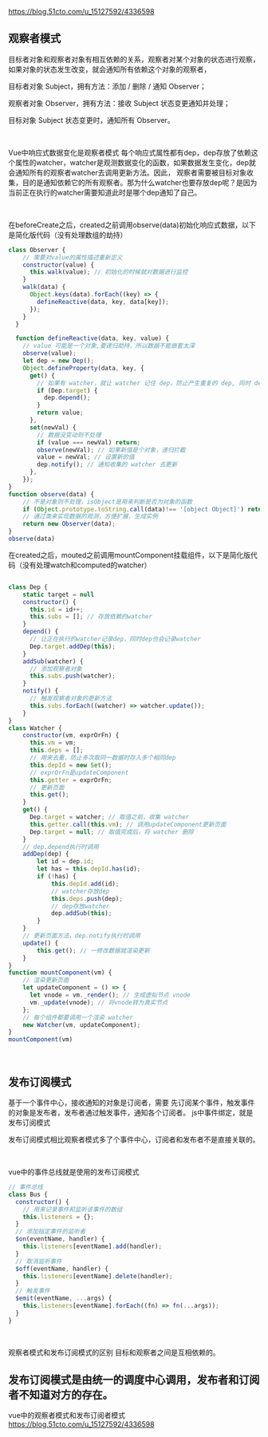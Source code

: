 https://blog.51cto.com/u_15127592/4336598

## 观察者模式

目标者对象和观察者对象有相互依赖的关系，观察者对某个对象的状态进行观察，如果对象的状态发生改变，就会通知所有依赖这个对象的观察者，

目标者对象 Subject，拥有方法：添加 / 删除 / 通知 Observer；

观察者对象 Observer，拥有方法：接收 Subject 状态变更通知并处理；

目标对象 Subject 状态变更时，通知所有 Observer。

 

Vue中响应式数据变化是观察者模式 每个响应式属性都有dep，dep存放了依赖这个属性的watcher，watcher是观测数据变化的函数，如果数据发生变化，dep就会通知所有的观察者watcher去调用更新方法。因此， 观察者需要被目标对象收集，目的是通知依赖它的所有观察者。那为什么watcher也要存放dep呢？是因为当前正在执行的watcher需要知道此时是哪个dep通知了自己。

 



在beforeCreate之后，created之前调用observe(data)初始化响应式数据，以下是简化版代码（没有处理数组的劫持）



```js
class Observer {
    // 需要对value的属性描述重新定义
    constructor(value) {
      this.walk(value); // 初始化的时候就对数据进行监控
    }
    walk(data) {
      Object.keys(data).forEach((key) => {
        defineReactive(data, key, data[key]);
      });
    }
  }

  function defineReactive(data, key, value) {
    // value 可能是一个对象,要递归劫持，所以数据不能嵌套太深
    observe(value);
    let dep = new Dep();
    Object.defineProperty(data, key, {
      get() {
        // 如果有 watcher，就让 watcher 记住 dep，防止产生重复的 dep, 同时 dep 也收集此 watcher
        if (Dep.target) {
          dep.depend();
        }
        return value;
      },
      set(newVal) {
        // 数据没变动则不处理
        if (value === newVal) return;
        observe(newVal); // 如果新值是个对象，递归拦截
        value = newVal; // 设置新的值
        dep.notify(); // 通知收集的 watcher 去更新
      },
    });
}
function observe(data) {
    // 不是对象则不处理，isObject是用来判断是否为对象的函数
    if (Object.prototype.toString.call(data)!== '[object Object]') return;
    // 通过类来实现数据的观测，方便扩展，生成实例
    return new Observer(data);
}
observe(data)
```


在created之后，mouted之前调用mountComponent挂载组件，以下是简化版代码（没有处理watch和computed的watcher）





```js

class Dep {
    static target = null
    constructor() {
      this.id = id++;
      this.subs = []; // 存放依赖的watcher
    }
    depend() {
      // 让正在执行的watcher记录dep，同时dep也会记录watcher
      Dep.target.addDep(this);
    }
    addSub(watcher) {
      // 添加观察者对象
      this.subs.push(watcher);
    }
    notify() {
      // 触发观察者对象的更新方法
      this.subs.forEach((watcher) => watcher.update());
    }
}
class Watcher {
    constructor(vm, exprOrFn) {
      this.vm = vm;
      this.deps = [];
      // 用来去重，防止多次取同一数据时存入多个相同dep
      this.depId = new Set();
      // exprOrFn是updateComponent
      this.getter = exprOrFn;
      // 更新页面
      this.get();
    }
    get() {
      Dep.target = watcher; // 取值之前，收集 watcher
      this.getter.call(this.vm); // 调用updateComponent更新页面
      Dep.target = null; // 取值完成后，将 watcher 删除
    }
    // dep.depend执行时调用
    addDep(dep) {
        let id = dep.id;
        let has = this.depId.has(id);
        if (!has) {
            this.depId.add(id);
            // watcher存放dep
            this.deps.push(dep);
            // dep存放watcher
            dep.addSub(this);
        }
    }  
    // 更新页面方法，dep.notify执行时调用
    update() {
        this.get(); // 一修改数据就渲染更新
    }
}
function mountComponent(vm) {
    // 渲染更新页面
    let updateComponent = () => {
      let vnode = vm._render(); // 生成虚拟节点 vnode
      vm._update(vnode); // 将vnode转为真实节点
    };
    // 每个组件都要调用一个渲染 watcher
    new Watcher(vm, updateComponent);
}
mountComponent(vm)
```
 



## 发布订阅模式
基于一个事件中心，接收通知的对象是订阅者，需要 先订阅某个事件，触发事件的对象是发布者，发布者通过触发事件，通知各个订阅者。 js中事件绑定，就是发布订阅模式

发布订阅模式相比观察者模式多了个事件中心，订阅者和发布者不是直接关联的。

 

vue中的事件总线就是使用的发布订阅模式




```js
// 事件总线
class Bus {
  constructor() {
    // 用来记录事件和监听该事件的数组
    this.listeners = {};
  }
  // 添加指定事件的监听者
  $on(eventName, handler) {
    this.listeners[eventName].add(handler);
  }
  // 取消监听事件
  $off(eventName, handler) {
    this.listeners[eventName].delete(handler);
  }
  // 触发事件
  $emit(eventName, ...args) {
    this.listeners[eventName].forEach((fn) => fn(...args));
  }
}
```


 

观察者模式和发布订阅模式的区别
目标和观察者之间是互相依赖的。

发布订阅模式是由统一的调度中心调用，发布者和订阅者不知道对方的存在。
-----------------------------------
vue中的观察者模式和发布订阅者模式
https://blog.51cto.com/u_15127592/4336598